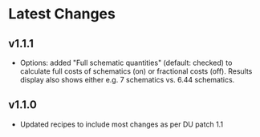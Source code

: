# Latest Changes

## v1.1.1
- Options: added "Full schematic quantities" (default: checked) to calculate
full costs of schematics (on) or fractional costs (off).
Results display also shows either e.g. 7 schematics vs. 6.44 schematics.

## v1.1.0
- Updated recipes to include most changes as per DU patch 1.1
